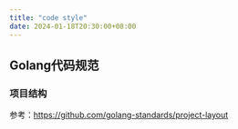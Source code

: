 ```yaml
---
title: "code style"
date: 2024-01-18T20:30:00+08:00
---
```

## Golang代码规范

### 项目结构
参考：https://github.com/golang-standards/project-layout

